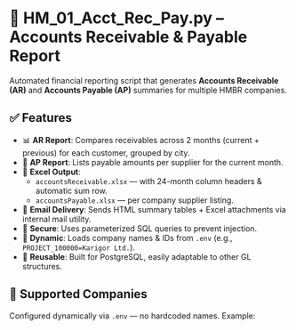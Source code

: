 # 🚀 HM_01_Acct_Rec_Pay.py – Accounts Receivable & Payable Report

Automated financial reporting script that generates **Accounts Receivable (AR)** and **Accounts Payable (AP)** summaries for multiple HMBR companies.

## ✅ Features

- 📊 **AR Report**: Compares receivables across 2 months (current + previous) for each customer, grouped by city.
- 💼 **AP Report**: Lists payable amounts per supplier for the current month.
- 📁 **Excel Output**: 
  - `accountsReceivable.xlsx` — with 24-month column headers & automatic sum row.
  - `accountsPayable.xlsx` — per company supplier listing.
- 📧 **Email Delivery**: Sends HTML summary tables + Excel attachments via internal mail utility.
- 🔐 **Secure**: Uses parameterized SQL queries to prevent injection.
- 🧩 **Dynamic**: Loads company names & IDs from `.env` (e.g., `PROJECT_100000=Karigor Ltd.`).
- 🔄 **Reusable**: Built for PostgreSQL, easily adaptable to other GL structures.

## 🏢 Supported Companies

Configured dynamically via `.env` — no hardcoded names. Example:
```env
